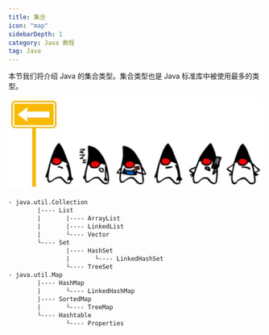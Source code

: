 ```yaml
---
title: 集合
icon: "map"
sidebarDepth: 1
category: Java 教程
tag: Java
---
```


本节我们将介绍 Java 的集合类型。集合类型也是 Java 标准库中被使用最多的类型。

![](assets/20221121172632.png)

```
- java.util.Collection
        |---- List
        |       |---- ArrayList
        |       |---- LinkedList
        |       └---- Vector
        └---- Set
                |---- HashSet
                |       └---- LinkedHashSet
                └---- TreeSet
- java.util.Map
        |---- HashMap
        |       └---- LinkedHashMap
        |---- SortedMap
        |       └---- TreeMap
        └---- Hashtable
                └---- Properties
```
